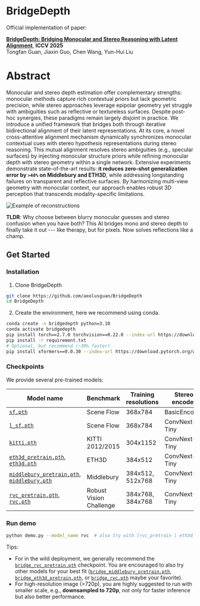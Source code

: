 # BridgeDepth

Official implementation of paper:

[**BridgeDepth: Bridging Monocular and Stereo Reasoning with Latent Alignment**](https://www.arxiv.org/abs/2508.04611), **ICCV 2025**<br/>
Tongfan Guan, Jiaxin Guo, Chen Wang, Yun-Hui Liu<br/>

# Abstract
Monocular and stereo depth estimation offer complementary strengths: monocular methods capture rich contextual priors but lack geometric precision, while stereo approaches leverage epipolar geometry yet struggle with ambiguities such as reflective or textureless surfaces. Despite post-hoc synergies, these paradigms remain largely disjoint in practice. We introduce a unified framework that bridges both through iterative bidirectional alignment of their latent representations. At its core, a novel cross-attentive alignment mechanism dynamically synchronizes monocular contextual cues with stereo hypothesis representations during stereo reasoning. This mutual alignment resolves stereo ambiguities (e.g., specular surfaces) by injecting monocular structure priors while refining monocular depth with stereo geometry within a single network. Extensive experiments demonstrate state-of-the-art results: **it reduces zero-shot generalization error by `>40%` on Middlebury and ETH3D**, while addressing longstanding failures on transparent and reflective surfaces. By harmonizing multi-view geometry with monocular context, our approach enables robust 3D perception that transcends modality-specific limitations.

![Example of reconstructions](assets/overview.png)

**TLDR**: Why choose between blurry monocular guesses and stereo confusion when you have both? This AI bridges mono and stereo depth to finally take it out --- like therapy, but for pixels. Now solves reflections like a champ.

## Get Started

### Installation

1. Clone BridgeDepth
```bash
git clone https://github.com/aeolusguan/BridgeDepth
cd BridgeDepth
```

2. Create the environment, here we recommend using conda.
```bash
conda create -n bridgedepth python=3.10
conda activate bridgedepth
pip install torch==2.7.0 torchvision==0.22.0 --index-url https://download.pytorch.org/whl/cu126  # use the correct version of cuda for your system
pip install -r requirement.txt
# Optional, but recommend (~30% faster)
pip install xformers==0.0.30 --index-url https://download.pytorch.org/whl/cu126  # use the correct version of cuda for your system
```

### Checkpoints

We provide several pre-trained models:


| Model name | Benchmark | Training resolutions | Stereo encoder | Training Config |
|------------|-----------|----------------------|----------------|-----------------|
| [`sf.pth`](https://huggingface.co/aeolusguan/BridgeDepth/resolve/main/bridge_sf.pth) | Scene Flow | 368x784 | BasicEncoder | [`default.py`](bridgedepth/config/default.py) |
| [`l_sf.pth`](https://huggingface.co/aeolusguan/BridgeDepth/resolve/main/bridge_l_sf.pth) | Scene Flow | 368x784 | ConvNext-Tiny | [`l_train.yaml`](configs/L_train.yaml) |
| [`kitti.pth`](https://huggingface.co/aeolusguan/BridgeDepth/resolve/main/bridge_kitti.pth) | KITTI 2012/2015 | 304x1152 |ConvNext-Tiny | [`kitti_mix_train.yaml`](configs/kitti_mix_train.yaml) |
|[`eth3d_pretrain.pth`](https://huggingface.co/aeolusguan/BridgeDepth/resolve/main/bridge_eth3d_pretrain.pth),  [`eth3d.pth`](https://huggingface.co/aeolusguan/BridgeDepth/resolve/main/bridge_eth3d.pth)  | ETH3D | 384x512 | ConvNext-Tiny | [`eth3d_pretrain.yaml`](configs/eth3d_pretrain.yaml), [`eth3d.yaml`](configs/eth3d.yaml) |
| [`middlebury_pretrain.pth`](https://huggingface.co/aeolusguan/BridgeDepth/resolve/main/bridge_middlebury_pretrain.pth), [`middlebury.pth`](https://huggingface.co/aeolusguan/BridgeDepth/resolve/main/bridge_middlebury.pth) | Middlebury | 384x512, 512x768 | ConvNext-Tiny | [`middlebury_pretrain.yaml`](configs/middlebury_pretrain.yaml), [`middlebury.yaml`](configs/middlebury.yaml) |
| [`rvc_pretrain.pth`](https://huggingface.co/aeolusguan/BridgeDepth/resolve/main/bridge_rvc_pretrain.pth), [`rvc.pth`](https://huggingface.co/aeolusguan/BridgeDepth/resolve/main/bridge_rvc.pth) | Robust Vision Challenge | 384x768, 384x768 | ConvNext-Tiny | [`rvc_pretrain.yaml`](configs/rvc_pretrain.yaml), [`rvc.yaml`](configs/rvc.yaml) |


### Run demo
```bash
python demo.py --model_name rvc  # also try with [rvc_pretrain | eth3d_pretrain | middlebury_pretrain]
```

Tips:
- For in the wild deployment, we generally recommend the [`bridge_rvc_pretrain.pth`](https://huggingface.co/aeolusguan/BridgeDepth/resolve/main/bridge_rvc_pretrain.pth) checkpoint. You are encouraged to also try other models for your best fit ([`bridge_middlebury_pretrain.pth`](https://huggingface.co/aeolusguan/BridgeDepth/resolve/main/bridge_middlebury_pretrain.pth), [`bridge_eth3d_pretrain.pth`](https://huggingface.co/aeolusguan/BridgeDepth/resolve/main/bridge_eth3d_pretrain.pth), or [`bridge_rvc.pth`](https://huggingface.co/aeolusguan/BridgeDepth/resolve/main/bridge_rvc.pth) maybe your favorite).
- For high-resolution image (>720p), you are highly suggested to run with smaller scale, e.g., **downsampled to 720p**, not only for faster inference but also better performance.